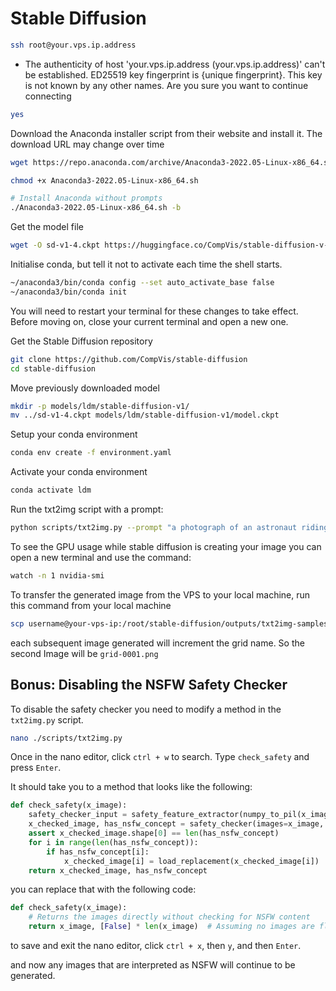 # Stable Diffusion

```sh
ssh root@your.vps.ip.address
```

- The authenticity of host 'your.vps.ip.address (your.vps.ip.address)' can't be established.
ED25519 key fingerprint is {unique fingerprint}.
This key is not known by any other names.
Are you sure you want to continue connecting

```sh
yes
```

Download the Anaconda installer script from their website and install it. The download URL may change over time

```sh
wget https://repo.anaconda.com/archive/Anaconda3-2022.05-Linux-x86_64.sh
```

```sh
chmod +x Anaconda3-2022.05-Linux-x86_64.sh
```

```sh
# Install Anaconda without prompts
./Anaconda3-2022.05-Linux-x86_64.sh -b
```

Get the model file

```sh
wget -O sd-v1-4.ckpt https://huggingface.co/CompVis/stable-diffusion-v-1-4-original/resolve/main/sd-v1-4.ckpt
```

Initialise conda, but tell it not to activate each time the shell starts.

```sh
~/anaconda3/bin/conda config --set auto_activate_base false
~/anaconda3/bin/conda init
```

You will need to restart your terminal for these changes to take effect. Before moving on, close your current terminal and open a new one.

Get the Stable Diffusion repository

```sh
git clone https://github.com/CompVis/stable-diffusion
cd stable-diffusion
```

Move previously downloaded model

```sh
mkdir -p models/ldm/stable-diffusion-v1/
mv ../sd-v1-4.ckpt models/ldm/stable-diffusion-v1/model.ckpt
```

Setup your conda environment
```sh
conda env create -f environment.yaml
```

Activate your conda environment
```sh
conda activate ldm
```

Run the txt2img script with a prompt:
```sh
python scripts/txt2img.py --prompt "a photograph of an astronaut riding a horse" --plms 
```

To see the GPU usage while stable diffusion is creating your image you can open a new terminal and use the command:
```sh
watch -n 1 nvidia-smi
```

To transfer the generated image from the VPS to your local machine, run this command from your local machine
```sh
scp username@your-vps-ip:/root/stable-diffusion/outputs/txt2img-samples/grid-0000.png /local/path
```

each subsequent image generated will increment the grid name. So the second Image will be
`grid-0001.png`

## Bonus: Disabling the NSFW Safety Checker

To disable the safety checker you need to modify a method in the `txt2img.py` script.

```sh
nano ./scripts/txt2img.py 
```

Once in the nano editor, click `ctrl + w` to search. Type `check_safety` and press `Enter`.

It should take you to a method that looks like the following:

```python
def check_safety(x_image):
    safety_checker_input = safety_feature_extractor(numpy_to_pil(x_image), return_tensors="pt")
    x_checked_image, has_nsfw_concept = safety_checker(images=x_image, clip_input=safety_checker_input.pixel_values)
    assert x_checked_image.shape[0] == len(has_nsfw_concept)
    for i in range(len(has_nsfw_concept)):
        if has_nsfw_concept[i]:
            x_checked_image[i] = load_replacement(x_checked_image[i])
    return x_checked_image, has_nsfw_concept
```

you can replace that with the following code:

```python
def check_safety(x_image):
    # Returns the images directly without checking for NSFW content
    return x_image, [False] * len(x_image)  # Assuming no images are flagged NSFW
```

to save and exit the nano editor, click `ctrl + x`, then `y`, and then `Enter`.

and now any images that are interpreted as NSFW will continue to be generated. 




